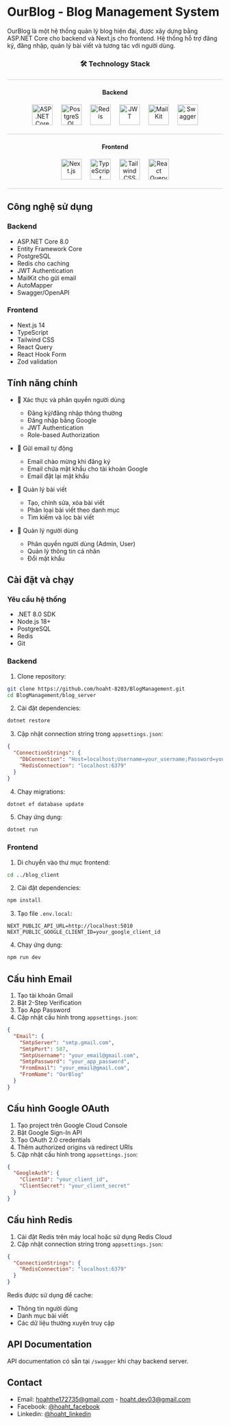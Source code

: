 # OurBlog - Blog Management System

OurBlog là một hệ thống quản lý blog hiện đại, được xây dựng bằng ASP.NET Core cho backend và Next.js cho frontend. Hệ thống hỗ trợ đăng ký, đăng nhập, quản lý bài viết và tương tác với người dùng.

<div align="center">

<h3>🛠️ Technology Stack</h3>

<hr style="height: 2px; background-color: #e1e4e8; border: none; margin: 20px 0"/>

<h4>Backend</h4>

<div style="display: flex; justify-content: center; gap: 20px; flex-wrap: wrap; margin: 20px 0">

<img src="https://encrypted-tbn0.gstatic.com/images?q=tbn:ANd9GcQvyg_gJ4zw1fQTH98RxTvYRXfLKuZea76zxg&s" width="48" height="48" alt="ASP.NET Core" title="ASP.NET Core" />
<img src="https://static-00.iconduck.com/assets.00/postgresql-plain-wordmark-icon-2048x2042-up54u54l.png" width="48" height="48" alt="PostgreSQL" title="PostgreSQL" />
<img src="https://cdn4.iconfinder.com/data/icons/redis-2/1451/Untitled-2-512.png" width="48" height="48" alt="Redis" title="Redis" />
<img src="https://img.icons8.com/color/512/java-web-token.png" width="48" height="48" alt="JWT" title="JWT" />
<img src="https://cyclr.com/wp-content/uploads/2022/03/ext-537.png" width="48" height="48" alt="MailKit" title="MailKit" />
<img src="https://static-00.iconduck.com/assets.00/swagger-icon-2048x2048-563qbzey.png" width="48" height="48" alt="Swagger" title="Swagger" />

</div>

<hr style="height: 2px; background-color: #e1e4e8; border: none; margin: 20px 0"/>

<h4>Frontend</h4>

<div style="display: flex; justify-content: center; gap: 20px; flex-wrap: wrap; margin: 20px 0">

<img src="https://static-00.iconduck.com/assets.00/next-js-icon-2048x2048-5dqjgeku.png" width="48" height="48" alt="Next.js" title="Next.js" />
<img src="https://static-00.iconduck.com/assets.00/typescript-icon-icon-2048x2048-2rhh1z66.png" width="48" height="48" alt="TypeScript" title="TypeScript" />
<img src="https://www.svgrepo.com/show/374118/tailwind.svg" width="48" height="48" alt="Tailwind CSS" title="Tailwind CSS" />
<img src="https://files.svgcdn.io/logos/react-query-icon.png" width="48" height="48" alt="React Query" title="React Query" />

</div>

<hr style="height: 2px; background-color: #e1e4e8; border: none; margin: 20px 0"/>

</div>

## Công nghệ sử dụng

### Backend

- ASP.NET Core 8.0
- Entity Framework Core
- PostgreSQL
- Redis cho caching
- JWT Authentication
- MailKit cho gửi email
- AutoMapper
- Swagger/OpenAPI

### Frontend

- Next.js 14
- TypeScript
- Tailwind CSS
- React Query
- React Hook Form
- Zod validation

## Tính năng chính

- 🔐 Xác thực và phân quyền người dùng

  - Đăng ký/đăng nhập thông thường
  - Đăng nhập bằng Google
  - JWT Authentication
  - Role-based Authorization

- 📧 Gửi email tự động

  - Email chào mừng khi đăng ký
  - Email chứa mật khẩu cho tài khoản Google
  - Email đặt lại mật khẩu

- 📝 Quản lý bài viết

  - Tạo, chỉnh sửa, xóa bài viết
  - Phân loại bài viết theo danh mục
  - Tìm kiếm và lọc bài viết

- 👥 Quản lý người dùng
  - Phân quyền người dùng (Admin, User)
  - Quản lý thông tin cá nhân
  - Đổi mật khẩu

## Cài đặt và chạy

### Yêu cầu hệ thống

- .NET 8.0 SDK
- Node.js 18+
- PostgreSQL
- Redis
- Git

### Backend

1. Clone repository:

```bash
git clone https://github.com/hoaht-8203/BlogManagement.git
cd BlogManagement/blog_server
```

2. Cài đặt dependencies:

```bash
dotnet restore
```

3. Cập nhật connection string trong `appsettings.json`:

```json
{
  "ConnectionStrings": {
    "DbConnection": "Host=localhost;Username=your_username;Password=your_password;Database=blog_db",
    "RedisConnection": "localhost:6379"
  }
}
```

4. Chạy migrations:

```bash
dotnet ef database update
```

5. Chạy ứng dụng:

```bash
dotnet run
```

### Frontend

1. Di chuyển vào thư mục frontend:

```bash
cd ../blog_client
```

2. Cài đặt dependencies:

```bash
npm install
```

3. Tạo file `.env.local`:

```env
NEXT_PUBLIC_API_URL=http://localhost:5010
NEXT_PUBLIC_GOOGLE_CLIENT_ID=your_google_client_id
```

4. Chạy ứng dụng:

```bash
npm run dev
```

## Cấu hình Email

1. Tạo tài khoản Gmail
2. Bật 2-Step Verification
3. Tạo App Password
4. Cập nhật cấu hình trong `appsettings.json`:

```json
{
  "Email": {
    "SmtpServer": "smtp.gmail.com",
    "SmtpPort": 587,
    "SmtpUsername": "your_email@gmail.com",
    "SmtpPassword": "your_app_password",
    "FromEmail": "your_email@gmail.com",
    "FromName": "OurBlog"
  }
}
```

## Cấu hình Google OAuth

1. Tạo project trên Google Cloud Console
2. Bật Google Sign-In API
3. Tạo OAuth 2.0 credentials
4. Thêm authorized origins và redirect URIs
5. Cập nhật cấu hình trong `appsettings.json`:

```json
{
  "GoogleAuth": {
    "ClientId": "your_client_id",
    "ClientSecret": "your_client_secret"
  }
}
```

## Cấu hình Redis

1. Cài đặt Redis trên máy local hoặc sử dụng Redis Cloud
2. Cập nhật connection string trong `appsettings.json`:

```json
{
  "ConnectionStrings": {
    "RedisConnection": "localhost:6379"
  }
}
```

Redis được sử dụng để cache:

- Thông tin người dùng
- Danh mục bài viết
- Các dữ liệu thường xuyên truy cập

## API Documentation

API documentation có sẵn tại `/swagger` khi chạy backend server.

## Contact

- Email: hoahthe172735@gmail.com - hoaht.dev03@gmail.com
- Facebook: [@hoaht_facebook](https://www.facebook.com/hoanghoa.8203)
- Linkedin: [@hoaht_linkedin](https://www.linkedin.com/in/ho%C3%A0-ho%C3%A0ng-trung-22444b336/)
